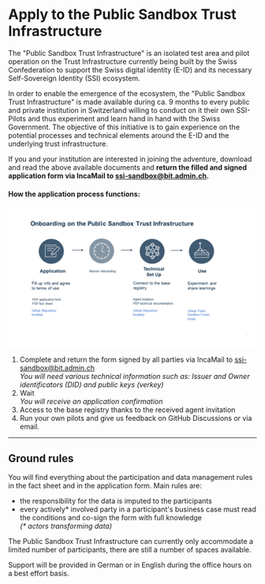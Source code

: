 # Apply to the Public Sandbox Trust Infrastructure
The "Public Sandbox Trust Infrastructure" is an isolated test area and pilot operation on the Trust Infrastructure currently being built by the Swiss Confederation to support the Swiss digital identity (E-ID) and its necessary Self-Sovereign Identity (SSI) ecosystem.

In order to enable the emergence of the ecosystem, the "Public Sandbox Trust Infrastructure" is made available during ca. 9 months to every public and private institution in Switzerland willing to conduct on it their own SSI-Pilots and thus experiment and learn hand in hand with the Swiss Government. The objective of this initiative is to gain experience on the potential processes and technical elements around the E-ID and the underlying trust infrastructure.

If you and your institution are interested in joining the adventure, download and read the above available documents and **return the filled and signed application form via IncaMail to ssi-sandbox@bit.admin.ch.**



#### How the application process functions: 

<img src="images/PS_onboarding-process-illustration.png" alt="Onboarding Illustration" title="Onboarding Illustration" width=768>

1. Complete and return the form signed by all parties via IncaMail to ssi-sandbox@bit.admin.ch  
*You will need various technical information such as: Issuer and Owner identificators (DID) and public keys (verkey)*
3. Wait  
*You will receive an application confirmation*
5. Access to the base registry thanks to the received agent invitation
6. Run your own pilots and give us feedback on GitHub Discussions or via email.

- - - -

## Ground rules
You will find everything about the participation and data management rules in the fact sheet and in the application form. Main rules are:

* the responsibility for the data is imputed to the participants 
* every actively* involved party in a participant's business case must read the conditions and co-sign the form with full knowledge  
*(\* actors transforming data)*

The Public Sandbox Trust Infrastructure can currently only accommodate a limited number of participants, there are still a number of spaces available.

Support will be provided in German or in English during the office hours on a best effort basis.
